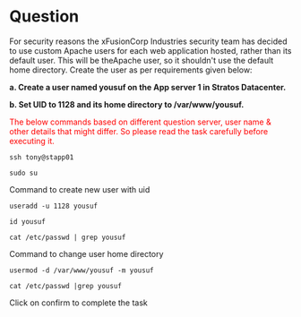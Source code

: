 # Question

For security reasons the xFusionCorp Industries security team has decided to use custom Apache users for each web application hosted, rather than its default user. This will be theApache user, so it shouldn't use the default home directory. Create the user as per requirements given below:

**a. Create a user named yousuf on the App server 1 in Stratos Datacenter.**

**b. Set UID to 1128 and its home directory to /var/www/yousuf.**

<span style="color: red;">The below commands based on different question server, user name & other details that might differ. So please read the task carefully before executing it. </span>

```
ssh tony@stapp01
```

```
sudo su
```

Command to create new user with uid

```
useradd -u 1128 yousuf
```

```
id yousuf
```

```
cat /etc/passwd | grep yousuf
```

Command to change user home directory

```
usermod -d /var/www/yousuf -m yousuf
```

```
cat /etc/passwd |grep yousuf
```

Click on confirm to complete the task
